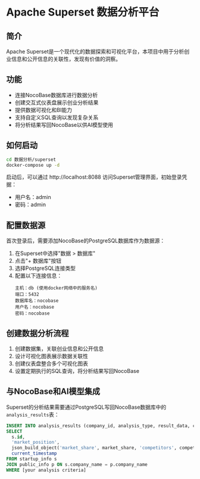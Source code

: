 # Apache Superset 数据分析平台

## 简介
Apache Superset是一个现代化的数据探索和可视化平台，本项目中用于分析创业信息和公开信息的关联性，发现有价值的洞察。

## 功能
- 连接NocoBase数据库进行数据分析
- 创建交互式仪表盘展示创业分析结果
- 提供数据可视化和BI能力
- 支持自定义SQL查询以发现复杂关系
- 将分析结果写回NocoBase以供AI模型使用

## 如何启动
```bash
cd 数据分析/superset
docker-compose up -d
```

启动后，可以通过 http://localhost:8088 访问Superset管理界面，初始登录凭据：
- 用户名：admin
- 密码：admin

## 配置数据源
首次登录后，需要添加NocoBase的PostgreSQL数据库作为数据源：

1. 在Superset中选择"数据 > 数据库"
2. 点击"+ 数据库"按钮
3. 选择PostgreSQL连接类型
4. 配置以下连接信息：
   ```
   主机：db (使用docker网络中的服务名)
   端口：5432
   数据库名：nocobase
   用户名：nocobase
   密码：nocobase
   ```

## 创建数据分析流程
1. 创建数据集，关联创业信息和公开信息
2. 设计可视化图表展示数据关联性
3. 创建仪表盘整合多个可视化图表
4. 设置定期执行的SQL查询，将分析结果写回NocoBase

## 与NocoBase和AI模型集成
Superset的分析结果需要通过PostgreSQL写回NocoBase数据库中的`analysis_results`表：

```sql
INSERT INTO analysis_results (company_id, analysis_type, result_data, created_at)
SELECT 
  s.id, 
  'market_position', 
  json_build_object('market_share', market_share, 'competitors', competitors, 'growth_potential', growth_potential),
  current_timestamp
FROM startup_info s
JOIN public_info p ON s.company_name = p.company_name
WHERE [your analysis criteria]
```